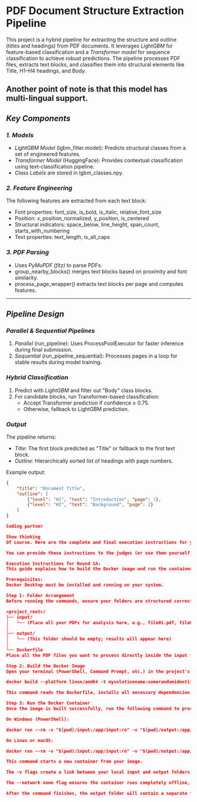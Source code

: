 # PDF Document Structure Extraction Pipeline

This project is a hybrid pipeline for extracting the structure and outline (titles and headings) from PDF documents. It leverages *LightGBM* for feature-based classification and a *Transformer model* for sequence classification to achieve robust predictions. The pipeline processes PDF files, extracts text blocks, and classifies them into structural elements like Title, H1–H4 headings, and Body.

Another point of note is that this model has multi-lingual support.
---

## *Key Components*

### *1. Models*
- *LightGBM Model* (lgbm_filter.model): Predicts structural classes from a set of engineered features.
- *Transformer Model* (HuggingFace): Provides contextual classification using text-classification pipeline.
- *Class Labels* are stored in lgbm_classes.npy.

### *2. Feature Engineering*
The following features are extracted from each text block:
- Font properties: font_size, is_bold, is_italic, relative_font_size
- Position: x_position_normalized, y_position, is_centered
- Structural indicators: space_below, line_height, span_count, starts_with_numbering
- Text properties: text_length, is_all_caps

### *3. PDF Parsing*
- Uses *PyMuPDF (fitz)* to parse PDFs.
- group_nearby_blocks() merges text blocks based on proximity and font similarity.
- process_page_wrapper() extracts text blocks per page and computes features.

---

## *Pipeline Design*

### *Parallel & Sequential Pipelines*
1. *Parallel* (run_pipeline): Uses ProcessPoolExecutor for faster inference during final submission.
2. *Sequential* (run_pipeline_sequential): Processes pages in a loop for stable results during model training.

### *Hybrid Classification*
1. Predict with *LightGBM* and filter out "Body" class blocks.
2. For candidate blocks, run Transformer-based classification:
   - Accept Transformer prediction if confidence ≥ 0.75.
   - Otherwise, fallback to LightGBM prediction.

### *Output*
The pipeline returns:
- *Title:* The first block predicted as "Title" or fallback to the first text block.
- *Outline:* Hierarchically sorted list of headings with page numbers.

Example output:
```json
{
    "title": "Document Title",
    "outline": [
        {"level": "H1", "text": "Introduction", "page": 1},
        {"level": "H2", "text": "Background", "page": 2}
    ]
}

Coding partner

Show thinking
Of course. Here are the complete and final execution instructions for your Round 1A solution.

You can provide these instructions to the judges (or use them yourself) to build the Docker image and run the container for the document structure extraction task.

Execution Instructions for Round 1A:
This guide explains how to build the Docker image and run the container to process a set of PDF files, generating a separate JSON outline for each one.

Prerequisites:
Docker Desktop must be installed and running on your system.

Step 1: Folder Arrangement
Before running the commands, ensure your folders are structured correctly. The input folder must be in the same directory as your Dockerfile.

<project_root>/
├── input/
│   └── (Place all your PDFs for analysis here, e.g., file01.pdf, file02.pdf)
│
├── output/
│   └── (This folder should be empty; results will appear here)
│
└── Dockerfile
Place all the PDF files you want to process directly inside the input folder.

Step 2: Build the Docker Image
Open your terminal (PowerShell, Command Prompt, etc.) in the project's root directory and run the following command to build the Docker image.

docker build --platform linux/amd64 -t mysolutionname:somerandomidentifier .

This command reads the Dockerfile, installs all necessary dependencies, and packages your application into a self-contained image named mysolutionname:somerandomidentifier.

Step 3: Run the Docker Container
Once the image is built successfully, run the following command to process the documents.

On Windows (PowerShell):

docker run --rm -v "${pwd}/input:/app/input:ro" -v "${pwd}/output:/app/output" --network none mysolutionname:somerandomidentifier

On Linux or macOS:

docker run --rm -v "$(pwd)/input:/app/input:ro" -v "$(pwd)/output:/app/output" --network none mysolutionname:somerandomidentifier

This command starts a new container from your image.

The -v flags create a link between your local input and output folders and the /app/input and /app/output folders inside the container.

The --network none flag ensures the container runs completely offline, as required.

After the command finishes, the output folder will contain a separate filename.json for each filename.pdf you provided in the input folder.